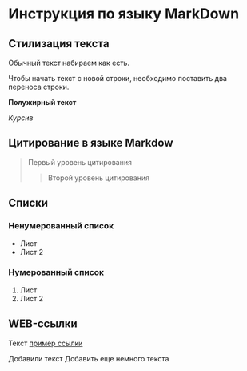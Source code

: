 # Инструкция по языку MarkDown

## Стилизация текста
Обычный текст набираем как есть.

Чтобы начать текст с новой строки, необходимо поставить два переноса строки.

**Полужирный текст**

*Курсив*

## Цитирование в языке Markdow
> Первый уровень цитирования
>> Второй уровень цитирования

## Списки
### Ненумерованный список
* Лист
* Лист 2
### Нумерованный список
1. Лист
2. Лист 2

## WEB-ссылки
Текст [пример ссылки](http.example.com "Всплывающая подсказка")

Добавили текст
Добавить еще немного текста